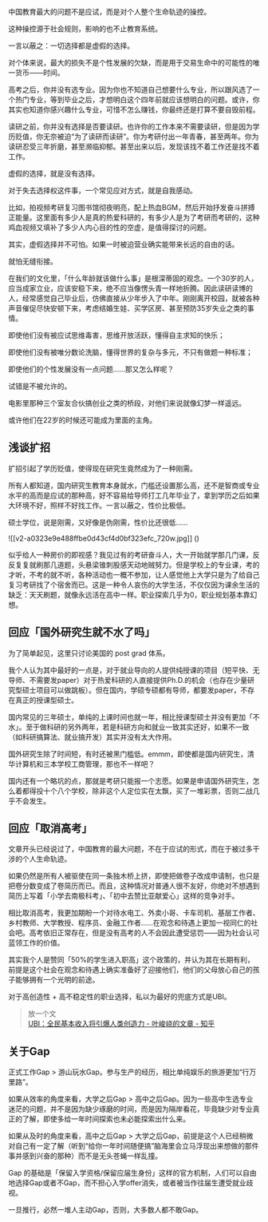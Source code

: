 



中国教育最大的问题不是应试，而是对个人整个生命轨迹的操控。

这种操控源于社会规则，影响的也不止教育系统。

一言以蔽之：一切选择都是虚假的选择。

对个体来说，最大的损失不是个性发展的欠缺，而是用于交易生命中的可能性的唯一货币——时间。

高考之后，你并没有选专业。因为你也不知道自己想要什么专业，所以跟风选了一个热门专业，等到毕业之后，才想明白这个四年前就应该想明白的问题。或许，你其实也知道你感兴趣什么专业，可惜不怎么赚钱，你最终还是打算不要自毁前程。

读研之前，你并没有选择是否要读研。也许你的工作本来不需要读研，但是因为学历贬值，你无奈被迫“为了读研而读研”。你为考研付出一年青春，甚至两年。你为读研忍受三年折磨，甚至濒临抑郁。甚至出来以后，发现该找不着工作还是找不着工作。

虚假的选择，就是没有选择。

对于失去选择权这件事，一个常见应对方式，就是自我感动。

比如，拍视频考研复习图书馆彻夜明亮，配上热血BGM，然后开始抒发奋斗拼搏正能量。这里面有多少人是真的热爱科研的，有多少人是为了考研而考研的，这种鸡血视频又填补了多少人内心目的性的空虚，是值得探讨的问题。

其实，虚假选择并不可怕。如果一时被迫营业确实能带来长远的自由的话。

就怕无缝衔接。

在我们的文化里，「什么年龄就该做什么事」是根深蒂固的观念。一个30岁的人，应当成家立业，应该安稳下来，绝不应当像愣头青一样地折腾。因此读研读博的人，经常感觉自己毕业后，仿佛直接从少年步入了中年。刚刚离开校园，就被各种声音催促尽快安顿下来，考虑结婚生娃、买学区房、甚至预防35岁失业之类的事情。

即使他们没有被应试思维毒害，思维开放活跃，懂得自主求知的快乐；

即使他们没有被唯分数论洗脑，懂得世界的复杂与多元，不只有做题一种标准；

即使他们的个性发展没有一点问题……那又怎么样呢？

试错是不被允许的。

电影里那种三个室友合伙搞创业之类的桥段，对他们来说就像幻梦一样遥远。

或许他们在22岁的时候还可能成为里面的主角。

  


## 浅谈扩招

扩招引起了学历贬值，使得现在研究生竟然成为了一种刚需。

所有人都知道，国内研究生教育本身就水，门槛还设置那么高，还不是智商或专业水平的高而是应试的那种高，好不容易给导师打工几年毕业了，拿到学历之后如果大环境不好，照样不好找工作。一言以蔽之，性价比极低。

硕士学位，说是刚需，又好像是伪刚需，性价比还很低……

![[v2-a0323e9e488ffbe0d43cf4d0bf323efc_720w.jpg]]
()

似乎给人一种房价的即视感？我见过有的考研奋斗人，大一开始就学那几门课，反反复复就刷那几道题，头悬梁锥刺股感天动地贼努力。但是学校上的专业课，考的才听，不考的就不听，各种活动也一概不参加，让人感觉他上大学只是为了给自己复习考研找了个宿舍而已。这是一种令人哀伤的大学生活，不仅仅因为课余生活的缺乏：天天刷题，就像永远活在高中一样。职业探索几乎为0，职业规划基本靠幻想。

  


## 回应「国外研究生就不水了吗」

为了简单起见，这里只讨论美国的 post grad 体系。

我个人认为其中最好的一点是，对于就业导向的人提供纯授课的项目（短平快、无导师、不需要发paper）对于热爱科研的人直接提供Ph.D.的机会（也存在少量研究型硕士项目可以做跳板）。但在国内，学硕专硕都有导师，都要发paper，不存在真正的授课型硕士。

国内常见的三年硕士，单纯的上课时间也就一年，相比授课型硕士并没有更加「不水」。至于做科研的另外两年，若是科研方向和就业一致其实还好，如果不一致（如科研搞算法、就业搞开发）其实并没有太大作用。

国外研究生除了时间短，有时还被黑门槛低。emmm，即使都是国内研究生，清华计算机和三本学校工商管理，那也不一样吧？

国内还有一个略坑的点，那就是考研只能报一个志愿。如果是申请国外研究生，怎么着都得投十个八个学校，除非这个人定位实在太飘，买了一堆彩票，否则二战几乎不会发生。

## 回应「取消高考」

文章开头已经说过了，中国教育的最大问题，不在于应试的形式，而在于被过多干涉的个人生命轨迹。

如果仍然是所有人被驱使在同一条独木桥上挤，即使把做卷子改成申请制，也只是把卷分数变成了卷简历而已。而且，这种情况对普通人很不友好，你绝对不想遇到简历上写着「小学去南极科考」、「初中去赞比亚献爱心」这样的竞争对手。

相比取消高考，我更加期盼一个对待水电工、外卖小哥、卡车司机、基层工作者、乡村教师、大学教授、程序员、金融工作者……在观念和待遇上更加一视同仁的社会吧。高考依旧正常存在，但是没有高考的人不会因此遭受惩罚——因为社会认可蓝领工作的价值。

其实我个人是赞同「50%的学生进入职高」这个政策的，并认为其在长期有利，前提是这个社会在观念和待遇上确实准备好了迎接他们，他们的父母放心自己的孩子能够拥有一个光明的前途。

对于高创造性 + 高不稳定性的职业选择，私以为最好的兜底方式是UBI。


> 放一个文   
> [UBI：全民基本收入将引爆人类创造力 - 叶峻峣的文章 - 知乎](https://zhuanlan.zhihu.com/p/554209162)

## 关于Gap

正式工作Gap > 游山玩水Gap。参与生产的经历，相比单纯娱乐的旅游更加“行万里路”。

如果从效率的角度来看，大学之后Gap > 高中之后Gap。因为一些高中生选专业迷茫的问题，并不是因为缺少琢磨的时间，而是因为隔岸看花，毕竟缺少对专业真正的了解，即使多给一年时间探索也未必能探索出什么来。

如果从及时的角度来看，高中之后Gap > 大学之后Gap，前提是这个人已经稍微对自己有一定了解（听到“给你一年时间随便搞”脑海里会立马浮现出来想做的那件事并感到兴奋的那种）而不是无头苍蝇一样乱撞。

Gap 的基础是「保留入学资格/保留应届生身份」这样的官方机制，人们可以自由地选择Gap或者不Gap，而不担心入学offer消失，或者被当作往届生遭受就业歧视。

一旦推行，必然一堆人主动Gap，否则，大多数人都不敢Gap。





